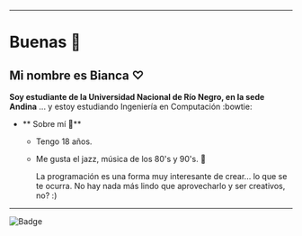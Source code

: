 ***

# Buenas :ghost:

## Mi nombre es Bianca ♡

**Soy estudiante de la Universidad Nacional de Río Negro, en la sede Andina**
... y estoy estudiando Ingeniería en Computación :bowtie:

- ** Sobre mí :mate:**

     -    Tengo 18 años. 
     -    Me gusta el jazz, música de los 80's y 90's. :brown_heart:
     
          La programación es una forma muy interesante de crear... lo que se te ocurra. No hay nada más lindo
          que aprovecharlo y ser creativos, no? :)


***
![Badge](https://bit.ly/icom-badge)
